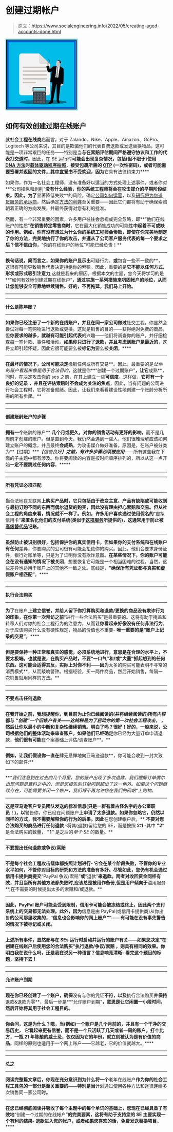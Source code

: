 # 创建过期帐户

> 原文：<https://www.socialengineering.info/2022/05/creating-aged-accounts-done.html>

[![](img/23c3f45e5e8e50683fad996cca6b2221.png)](https://blogger.googleusercontent.com/img/b/R29vZ2xl/AVvXsEhdtg9bjAks51VU0PGTcbpV2eTkFrQU1sbcTTvaOITi13sysbL_sM5mYfdr65VbeT5f0VZ-bztKq1eyP8PrwKkoXjTdhDLkESu4khoMMilkBA1ovr5L4YgC8Fz0BJ8jZGJ-58xtxz1mfuAowOOyE-IBOsrc62AafaLRtD8KBX2Yt4jppU2SaKr2wEfp/s226/Creating%20Aged%20Accounts.%20www.socialengineers.net.png)

## **如何有效创建过期在线账户**

就**社会工程在线商店**而言，对于 Zalando、Nike、Apple、Amazon、GoPro、Logitech 等公司来说，其目的是欺骗他们的代表自费退款或发送替换物品，这可能是一项非常艰巨的任务——特别是当**与在索赔评估期间严格遵守协议和工作的代表打交道时**。因此，在 SE 运行时**可能会出现复杂情况，包括(但不限于)使用 [DNA 方法](https://www.socialengineers.net/2020/08/the-dna-method.html)时[载体驱动程序拍照](https://www.socialengineers.net/2020/12/carrier-taking-photos.html)，接受包裹所需的 [OTP](https://www.socialengineers.net/2022/04/confirm-one-time-password.html) (一次性密码)，或者可能需要签署并返回的文件[，其中](https://www.socialengineers.net/2021/05/asked-to-sign-documents.html)[宣誓书](https://www.socialengineers.net/2020/05/asked-to-sign-affidavit_14.html)不受欢迎，因为**它具有法律约束力****

 

如果你，作为一名社会工程师，没有准备好以适当的方式处理上述事件，或者你对**“公司操纵和剥削”**没有什么经验，你的系统工程师将会在攻击媒介的早期阶段结束。因此，为了**显著降低失败**的风险，确定[公司如何运营](https://www.socialengineers.net/2021/09/identify-how-company-works.html)，以及[研究将为您送货服务的承运商](https://www.socialengineers.net/2020/09/researching-carrier-done.html)，然后确定[方法的利弊](https://www.socialengineers.net/2021/07/methods-pros-cons.html)至关重要——因此它们都将有助于确保索赔朝着正确的方向发展，并最终获得对您有利的批准。

 

然而，有一个非常重要的因素，许多用户往往会忽视或完全忽略，即**“他们在线账户的性质”**在销售特定零售商时**，它在最大化销售成功的可能性**中起着不可或缺的作用。例如，你有没有想过为什么你的系统工程师会惨败，即使在你完美地制定了你的方法，完美地执行了你的攻击，并遵从了公司客户服务代表的每一个要求之后？信不信由你，**“你的在线账户的地位”可能已经负责！**

 ****

**换句话说，简而言之，如果你的账户显示出**可疑行为、**或**包含一些不一致的**，这很有可能导致销售代表决定拒绝你的索赔。因此，重要的是**它不能以任何方式、形状或形式吸引注意力**,这就是我来的原因。根据本文的主题，您今天将学习的是**“如何有效地创建过期在线帐户”**，通过实施一系列措施来巩固帐户的地位，从而让您能够安全可靠地继续销售。好的，不再拖延，我们马上开始。**

 ****

 ****

****什么是陈年账？****

 ****

**如果你已经注册了一个新的在线账户，并且在同一家公司做过**社交工程，你显然会尝试对每一笔购物进行退款或更换。这就是销售的目的——获得绝对免费的商品，但**你要求的越多，就越有可能引起代表**的兴趣——他们将调查你的账户，并仔细检查每一笔付款、事件和活动。**如果你只进行了退款，并且考虑到账户是最近的**，这将立即引起怀疑，因此它很可能要么被**标记为**要么被**关闭**。****

 ****

**在最坏的情况下，公司可能决定**撤销任何或所有交易**。因此，最重要的是*让你的账户看起来像是用于合法目的*，这就是你**“创建一个过期账户”**，让它**成熟**，同时，在决定攻击你的 ses 之前，在其上建立一些**可信度**。这样做，**它将有一个良好的记录** **，并且在评估索赔时不会成为关注的焦点**，因此，当有问题的公司进行社会工程时，它将准备就绪。因此，让我们来看看建设性地创建一个账龄分析所需的所有步骤。**

 ****

 ****

****创建账龄账户的步骤****

 ****

**拥有一个**账龄的账户** **几个月或更久，对你的销售活动有更好的影响**，而不是几周前才创建的账户。但是直到今天，我仍然会遇到一些人，他们很难理解应该如何建立账户的概念，并且最终**会成熟**，为攻击媒介做好准备。原因是，在账户被分类为**【过期】****【信誉良好】**之前，有许多步骤必须被应用***——所有这些我在下面的子主题中都有涉及。你将要阅读的内容是按时间顺序排列的，所以从这一点开始**一定不要跳过任何内容**。*****

 ****

 ****

**所有凭证必须匹配**

 ****

**当**合法地在互联网**上购买产品时，它只包括由于改变主意、产品有缺陷或可能收到与最初订购不同的东西而偶尔退货的购买，因此没有理由担心索赔和交易。**但从社会工程的角度来看，情况就不一样了**。例如，许多用户喜欢通过使用假名的**“虚拟信用卡”**来匿名化他们的支付系统(类似于[这项服务](https://dnt.abine.com/#feature/payments)所提供的)，这通常用于防止被[高级替代品](https://www.socialengineers.net/2021/05/advanced-replacement.html)记账。**

 ****

**虽然防止被识别很好，包括保护你的真实信用卡，但如果你的支付系统和在线账户有任何**差异，你要购买的公司很有可能会拒绝你的购买。因此，他们会要求身份证件，银行对账单等，只是为了证明你没有欺诈意图。**在某些情况下，你的账户可能会在没有通知的情况下被关闭**，想要恢复它可能是一个相当困难的过程。当然，这些差异也适用于账户上的其他不一致之处。底线是，**“确保所有凭证都与真实和虚假账户相匹配”**。****

 ****

 ****

**执行合法购买**

 ****

**为了**在账户**上建立信誉，并给人留下你打算购买和退款/更换的商品没有欺诈行为的印象，在你第一次拜访之前**“进行一些合法购买”是最重要的。这将有助于掩盖和转移人们对你的社会工程行为的注意力，从而**让你看起来好像没有任何非法行为**。对于应该购买什么没有硬性规定，物品的价值也不重要- **唯一重要的是“账户上记录的交易”**。****

 ****

**但是要保持一种正常和真实的感觉，必须系统地进行，意思是在合理的水平上，不要太极端。也就是说，**在购买产品时，不要“一口气”和/或“大量”抓起想到的任何东西**。这可能会适得其反，实际上对你不利——因为**太多的购买可能表明不寻常的消费模式**，从而敲响警钟。根据经验，买一两件商品，然后开始销售，每隔一次销售就用同样的方法。**

 ****

 ****

**不要点击任何退款**

 ****

**在我开始之前，我想提醒你，到目前为止你已经阅读的(并将继续阅读的)所有内容都与 ***“创建”一个旧帐户有关——这纯粹是为了启动你的第一次社会工程攻击，*** ，然后让你以最小的中断和复杂性继续销售。明白了吗？很好！好的，一般来说，公司根据他们的整体活动来审查账户，如果他们已经确定**你已经为大量订单申请退款，**他们很有可能**在个案基础上评估/调查账户**。**

 ****

**例如，让我们假设你一直在**肆无忌惮地向亚马逊退款**，你可能会收到一封大致如下的邮件:**

 ****

***“我们注意到在过去的几个月里，您的账户出现了多次退款。我们理解订单偶尔出现问题是意料之中的，但是您报告的订单问题超出了这一例外。如果这个问题继续存在，可能需要关闭一个帐户，我们将不再允许您在我们的网站“*上购物。**

 ****

**这是亚马逊客户专员团队发送的标准信息(只是一群有着古怪名字的办公室职员！)，以**警告你，你已经在问题账户**上申请了太多退款。如果你忽略它，仍然以同样的方式，我不需要解释你的行为的后果。因此**在您创建帐户后，** **不要对您合法购买的商品进行任何退款** -将其(退款)留给您的 SE，而是按照 **2:1** -其中 **"2"** 是合法购买的数量， **"1"** 是之后的*单个 SE* 的数量。**

 ****

**不要提出任何退款或争议/索赔**

 ****

**不是每个社会工程攻击载体都按照计划进行- **它会在某个阶段失败，不管你的专业水平如何，不管你对目标的研究和方法的准备有多好**。尽管如此，您仍有机会通过信用卡提供商提交**“PayPal 争议/索赔”**或**“退款”**来退款。两者对收回资金同样有效，并且当所有其他方法都失败时,**应该总是被用作备份**,但是用户倾向于**滥用服务**,在不需要的时候提出太多的索赔和/或退款。**

 ****

**因此，PayPal 账户可能会受到限制，信用卡可能会被冻结或终止，因此两个支付系统上的交易都无法处理。此外，因为**信息是由 PayPal(或信用卡提供商)从你出售**的公司那里收集的，“**信息也会影响你的网上账户“**”——有可能在没有事先警告的情况下被标记或关闭。**

 ****

**上述所有事件，显然都与在 SEs 运行时启动并运行的账户有关——如果您决定“在创建在线账户后使用您的合法购买”执行退款/争议/索赔 **，则**具有相同的效果。**你明白我在说什么吗，还是我在说另一种语言？信息响亮清晰- **看完这个题目的标题，坚持下去！******

 ****

 ****

**允许账户到期**

 ****

**现在你已经创建了一个账户，确保**没有与你的凭证**不符，以及**执行合法购买**并保持**退款&退款为零**，最后一步是**“允许账户到期”**，意思是让它闲置一小段时间，然后开始将其用于社会工程目的。**

 ****

**你会问，这是为什么？嗯，当(例如)**一个账户是几个月前的，并且有一个干净的交易历史，** **它看起来更有信誉**，而不是一个只活跃了几天或者一周的账户。打个比方，一瓶 21 年陈酿的威士忌，仅仅因为它的年份，就立刻被认为是有价值的商品**。同样的原则也适用于一个网上账户——它越老，它的价值就越大。****

 ****

 ****

****总之****

 ****

**阅读完整篇文章后，你现在充分意识到为什么将一个**老年在线账户**作为你的社会工程工具包的一部分是至关重要的——特别是当**计划通过使用各种方法和途径连续多次销售同一家公司**时。**

 ****

**在您已经彻底阅读并吸收了每个主题中的每个单词的基础上，您现在已经具备了有效地**“创建一个过期的在线帐户”**的完美要素，这将有助于支持您的 SE 主要实现一个有利的结果- **退款进入您的帐户**，或者如果您喜欢的话，**免费发送替换项目****。****